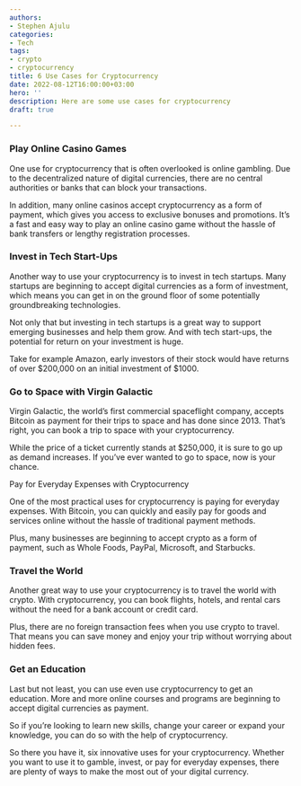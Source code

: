 ```yaml
---
authors:
- Stephen Ajulu
categories:
- Tech
tags:
- crypto
- cryptocurrency
title: 6 Use Cases for Cryptocurrency
date: 2022-08-12T16:00:00+03:00
hero: ''
description: Here are some use cases for cryptocurrency
draft: true

---
```

### Play Online Casino Games

One use for cryptocurrency that is often overlooked is online gambling. Due to the decentralized nature of digital currencies, there are no central authorities or banks that can block your transactions.

In addition, many online casinos accept cryptocurrency as a form of payment, which gives you access to exclusive bonuses and promotions. It’s a fast and easy way to play an online casino game without the hassle of bank transfers or lengthy registration processes.

### Invest in Tech Start-Ups

Another way to use your cryptocurrency is to invest in tech startups. Many startups are beginning to accept digital currencies as a form of investment, which means you can get in on the ground floor of some potentially groundbreaking technologies.

Not only that but investing in tech startups is a great way to support emerging businesses and help them grow. And with tech start-ups, the potential for return on your investment is huge.

Take for example Amazon, early investors of their stock would have returns of over $200,000 on an initial investment of $1000.

### Go to Space with Virgin Galactic

Virgin Galactic, the world’s first commercial spaceflight company, accepts Bitcoin as payment for their trips to space and has done since 2013. That’s right, you can book a trip to space with your cryptocurrency.

While the price of a ticket currently stands at $250,000, it is sure to go up as demand increases. If you’ve ever wanted to go to space, now is your chance.

Pay for Everyday Expenses with Cryptocurrency

One of the most practical uses for cryptocurrency is paying for everyday expenses. With Bitcoin, you can quickly and easily pay for goods and services online without the hassle of traditional payment methods.

Plus, many businesses are beginning to accept crypto as a form of payment, such as Whole Foods, PayPal, Microsoft, and Starbucks.

### Travel the World

Another great way to use your cryptocurrency is to travel the world with crypto. With cryptocurrency, you can book flights, hotels, and rental cars without the need for a bank account or credit card.

Plus, there are no foreign transaction fees when you use crypto to travel. That means you can save money and enjoy your trip without worrying about hidden fees.

### Get an Education

Last but not least, you can use even use cryptocurrency to get an education. More and more online courses and programs are beginning to accept digital currencies as payment.

So if you’re looking to learn new skills, change your career or expand your knowledge, you can do so with the help of cryptocurrency.

So there you have it, six innovative uses for your cryptocurrency. Whether you want to use it to gamble, invest, or pay for everyday expenses, there are plenty of ways to make the most out of your digital currency.